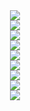 <div align="center">
  <div>
    <img src="https://github.com/user-attachments/assets/05dec451-9319-4b74-a78d-49a2ef0cdfc2">
  </div>
  <div>
    <img src="https://github.com/user-attachments/assets/9ccfe031-e923-4bbf-a552-7792d69de247">
  </div>
  <div>
    <img src="https://github.com/user-attachments/assets/683cb05f-0ff6-413d-be18-6b4ef1ceac26">
  </div>
  <div>
    <img src="https://github.com/user-attachments/assets/718d572e-c783-4031-b50e-9745967763eb">
  </div>
  <div>
    <img src="https://github.com/user-attachments/assets/1eb451a8-8ae9-43f3-9821-afabec432e1d">
  </div>
  <div>
    <img src="https://github.com/user-attachments/assets/e78b50df-95ab-4d1b-9fe1-bb51bcd14456">
  </div>
  <div>
    <img src="https://github.com/user-attachments/assets/86eea30a-b59b-47b9-86c5-aa00e21fe287">
  </div>
  <div>
    <img src="https://github.com/user-attachments/assets/51f9d1fd-b12c-409a-9bea-280dcb6581e6">
  </div>
  <div>
    <img src="https://github.com/user-attachments/assets/375b882d-8387-4f36-9f0f-d8e184c18cc5">
  </div>
</div>
